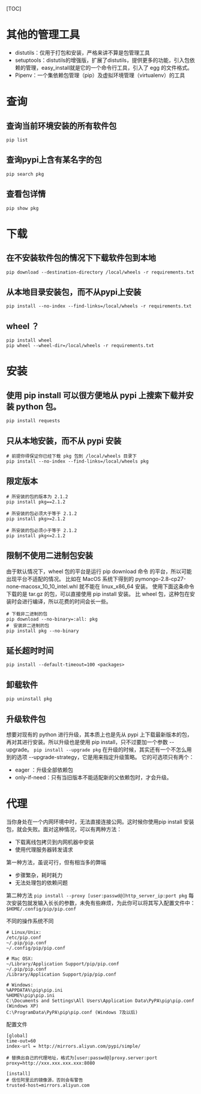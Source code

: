 [TOC]

# 其他的管理工具
+ distutils：仅用于打包和安装，严格来讲不算是包管理工具
+ setuptools：distutils的增强版，扩展了distutils，提供更多的功能，引入包依赖的管理，easy_install就是它的一个命令行工具，引入了 egg 的文件格式。
+ Pipenv：一个集依赖包管理（pip）及虚拟环境管理（virtualenv）的工具

# 查询
## 查询当前环境安装的所有软件包
`pip list`
## 查询pypi上含有某名字的包
`pip search pkg`
## 查看包详情
`pip show pkg`

# 下载
## 在不安装软件包的情况下下载软件包到本地
`pip download --destination-directory /local/wheels -r requirements.txt`
## 从本地目录安装包，而不从pypi上安装
`pip install --no-index --find-links=/local/wheels -r requirements.txt`
## wheel ？
```
pip install wheel
pip wheel --wheel-dir=/local/wheels -r requirements.txt
```

# 安装
## 使用 pip install <pkg> 可以很方便地从 pypi 上搜索下载并安装 python 包。
`pip install requests`
## 只从本地安装，而不从 pypi 安装
```
# 前提你得保证你已经下载 pkg 包到 /local/wheels 目录下
pip install --no-index --find-links=/local/wheels pkg
```
## 限定版本
```
# 所安装的包的版本为 2.1.2
pip install pkg==2.1.2

# 所安装的包必须大于等于 2.1.2
pip install pkg>=2.1.2

# 所安装的包必须小于等于 2.1.2
pip install pkg<=2.1.2
```
## 限制不使用二进制包安装
由于默认情况下，wheel 包的平台是运行 pip download 命令 的平台，所以可能出现平台不适配的情况。
比如在 MacOS 系统下得到的 pymongo-2.8-cp27-none-macosx_10_10_intel.whl 就不能在 linux_x86_64 安装。
使用下面这条命令下载的是 tar.gz 的包，可以直接使用 pip install 安装。
比 wheel 包，这种包在安装时会进行编译，所以花费的时间会长一些。
```
# 下载非二进制的包
pip download --no-binary=:all: pkg
#　安装非二进制的包
pip install pkg --no-binary
```
## 延长超时时间
`pip install --default-timeout=100 <packages>`
## 卸载软件
`pip uninstall pkg`
## 升级软件包
想要对现有的 python 进行升级，其本质上也是先从 pypi 上下载最新版本的包，再对其进行安装。所以升级也是使用 pip install，只不过要加一个参数 --upgrade。
`pip install --upgrade pkg`
在升级的时候，其实还有一个不怎么用到的选项 --upgrade-strategy，它是用来指定升级策略。
它的可选项只有两个：
+ eager ：升级全部依赖包
+ only-if-need：只有当旧版本不能适配新的父依赖包时，才会升级。
# 代理
当你身处在一个内网环境中时，无法直接连接公网。这时候你使用pip install 安装包，就会失败。面对这种情况，可以有两种方法：
+ 下载离线包拷贝到内网机器中安装
+ 使用代理服务器转发请求

第一种方法，虽说可行，但有相当多的弊端
+ 步骤繁杂，耗时耗力
+ 无法处理包的依赖问题

第二种方法
`pip install --proxy [user:passwd@]http_server_ip:port pkg`
每次安装包就发输入长长的参数，未免有些麻烦，为此你可以将其写入配置文件中：
`$HOME/.config/pip/pip.conf`

不同的操作系统不同
```
# Linux/Unix:
/etc/pip.conf
~/.pip/pip.conf
~/.config/pip/pip.conf

# Mac OSX:
~/Library/Application Support/pip/pip.conf
~/.pip/pip.conf
/Library/Application Support/pip/pip.conf

# Windows:
%APPDATA%\pip\pip.ini
%HOME%\pip\pip.ini
C:\Documents and Settings\All Users\Application Data\PyPA\pip\pip.conf (Windows XP)
C:\ProgramData\PyPA\pip\pip.conf (Windows 7及以后)
```
配置文件
```
[global]
time-out=60
index-url = http://mirrors.aliyun.com/pypi/simple/

# 替换出自己的代理地址，格式为[user:passwd@]proxy.server:port
proxy=http://xxx.xxx.xxx.xxx:8080

[install]
# 信任阿里云的镜像源，否则会有警告
trusted-host=mirrors.aliyun.com
```






